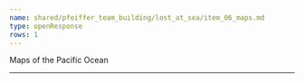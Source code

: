 ```yaml
---
name: shared/pfeiffer_team_building/lost_at_sea/item_06_maps.md
type: openResponse
rows: 1
---
```


Maps of the Pacific Ocean

---

>
